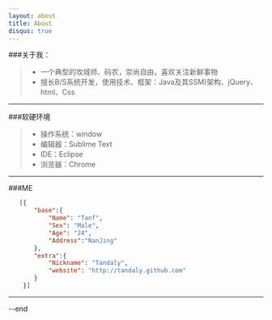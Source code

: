 ```yaml
---
layout: about
title: About
disqus: true
---
```


###关于我：

>* 一个典型的攻城师、码农，崇尚自由，喜欢关注新鲜事物
>* 擅长B/S系统开发，使用技术、框架：Java及其SSM)架构、jQuery、html、Css

---

###软硬环境

>* 操作系统：window
>* 编辑器：Sublime Text
>* IDE：Eclipse
>* 浏览器：Chrome

---
 
###ME
 
 ```json
    [{
        "base":{
            "Name": "Tanf", 
            "Sex": "Male",
            "Age": "24",
            "Address":"NanJing"
        },
        "extra":{
            "Nickname": "Tandaly",
            "website": "http://tandaly.github.com"
        }
     }]
```

---

--end


    

